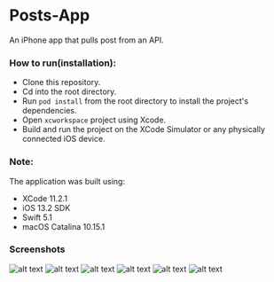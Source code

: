 # Posts-App

An iPhone app that pulls post from an API.

### How to run(installation):

* Clone this repository.
* Cd into the root directory.
* Run `pod install` from the root directory to install the project's dependencies.
* Open `xcworkspace` project using Xcode.
* Build and run the project on the XCode Simulator or any physically connected iOS device.

### Note:

The application was built using:

* XCode 11.2.1
* iOS 13.2 SDK
* Swift 5.1
* macOS Catalina 10.15.1

### Screenshots

![alt text](https://github.com/IniongunIsaac/Posts-App/blob/master/Posts%20App/screenshots/login.png)
![alt text](https://github.com/IniongunIsaac/Posts-App/blob/master/Posts%20App/screenshots/register.png)
![alt text](https://github.com/IniongunIsaac/Posts-App/blob/master/Posts%20App/screenshots/posts.png)
![alt text](https://github.com/IniongunIsaac/Posts-App/blob/master/Posts%20App/screenshots/post_details.png)
![alt text](https://github.com/IniongunIsaac/Posts-App/blob/master/Posts%20App/screenshots/new_post.png)
![alt text](https://github.com/IniongunIsaac/Posts-App/blob/master/Posts%20App/screenshots/platform_users.png)
